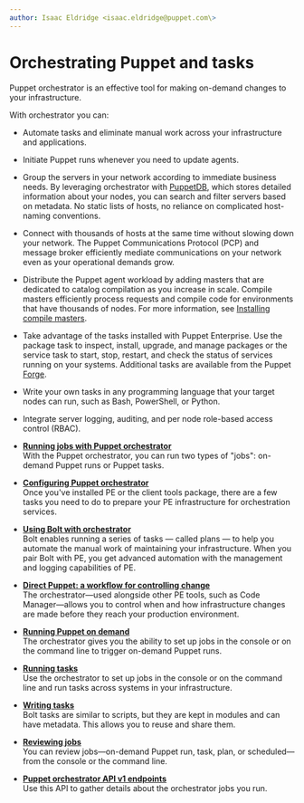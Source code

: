 ```yaml
---
author: Isaac Eldridge <isaac.eldridge@puppet.com\>
---
```


# Orchestrating Puppet and tasks

Puppet orchestrator is an effective tool for making on-demand changes to your infrastructure.

With orchestrator you can:

-   Automate tasks and eliminate manual work across your infrastructure and applications.
-   Initiate Puppet runs whenever you need to update agents.

-   Group the servers in your network according to immediate business needs. By leveraging orchestrator with [PuppetDB](https://puppet.com/docs/puppetdb/5.2/index.html), which stores detailed information about your nodes, you can search and filter servers based on metadata. No static lists of hosts, no reliance on complicated host-naming conventions.

-   Connect with thousands of hosts at the same time without slowing down your network. The Puppet Communications Protocol \(PCP\) and message broker efficiently mediate communications on your network even as your operational demands grow.

-   Distribute the Puppet agent workload by adding masters that are dedicated to catalog compilation as you increase in scale. Compile masters efficiently process requests and compile code for environments that have thousands of nodes. For more information, see [Installing compile masters](installing_compile_masters.md#).

-   Take advantage of the tasks installed with Puppet Enterprise. Use the package task to inspect, install, upgrade, and manage packages or the service task to start, stop, restart, and check the status of services running on your systems. Additional tasks are available from the Puppet [Forge](https://forge.puppet.com/).

-   Write your own tasks in any programming language that your target nodes can run, such as Bash, PowerShell, or Python.

-   Integrate server logging, auditing, and per node role-based access control \(RBAC\).


-   **[Running jobs with Puppet orchestrator](running_jobs_with_puppet_orchestrator_overview.md#)**  
With the Puppet orchestrator, you can run two types of "jobs": on-demand Puppet runs or Puppet tasks.
-   **[Configuring Puppet orchestrator](configuring_puppet_orchestrator.md#)**  
Once you've installed PE or the client tools package, there are a few tasks you need to do to prepare your PE infrastructure for orchestration services.
-   **[Using Bolt with orchestrator](bolt_configure_orchestrator.md#)**  
 Bolt enables running a series of tasks — called plans — to help you automate the manual work of maintaining your infrastructure. When you pair Bolt with PE, you get advanced automation with the management and logging capabilities of PE.
-   **[Direct Puppet: a workflow for controlling change](direct_puppet_a_workflow_for_controlling_change.md#)**  
The orchestrator—used alongside other PE tools, such as Code Manager—allows you to control when and how infrastructure changes are made before they reach your production environment.
-   **[Running Puppet on demand](running_puppet_on_demand_with_orch.md)**  
The orchestrator gives you the ability to set up jobs in the console or on the command line to trigger on-demand Puppet runs.
-   **[Running tasks](running_tasks.md)**  
Use the orchestrator to set up jobs in the console or on the command line and run tasks across systems in your infrastructure.
-   **[Writing tasks](writing_tasks.md#)**  
 Bolt tasks are similar to scripts, but they are kept in modules and can have metadata. This allows you to reuse and share them.
-   **[Reviewing jobs](reviewing_jobs.md)**  
You can review jobs—on-demand Puppet run, task, plan, or scheduled—from the console or the command line.
-   **[Puppet orchestrator API v1 endpoints](orchestrator_api_v1_endpoints.md)**  
Use this API to gather details about the orchestrator jobs you run.

